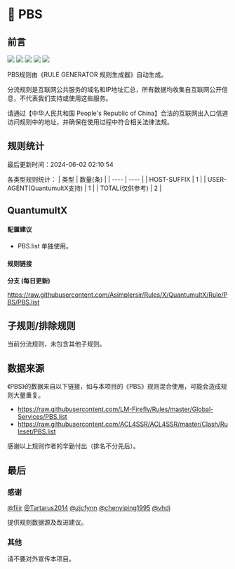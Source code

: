 # 🧸 PBS

## 前言

![](https://shields.io/badge/-移除重复规则-ff69b4) ![](https://shields.io/badge/-DOMAIN与DOMAIN--SUFFIX合并-green) ![](https://shields.io/badge/-DOMAIN--SUFFIX间合并-critical) ![](https://shields.io/badge/-DOMAIN--SUFFIX与DOMAIN--KEYWORD合并-blue) ![](https://shields.io/badge/-IP--CIDR(6)合并-blueviolet) 

PBS规则由《RULE GENERATOR 规则生成器》自动生成。

分流规则是互联网公共服务的域名和IP地址汇总，所有数据均收集自互联网公开信息，不代表我们支持或使用这些服务。

请通过【中华人民共和国 People's Republic of China】合法的互联网出入口信道访问规则中的地址，并确保在使用过程中符合相关法律法规。

## 规则统计

最后更新时间：2024-06-02 02:10:54

各类型规则统计：
| 类型 | 数量(条)  | 
| ---- | ----  |
| HOST-SUFFIX | 1  | 
| USER-AGENT(QuantumultX支持) | 1  | 
| TOTAL(仅供参考) | 2  | 


## QuantumultX 

#### 配置建议
- PBS.list 单独使用。

#### 规则链接
**分支 (每日更新)**

https://raw.githubusercontent.com/Asimplersir/Rules/X/QuantumultX/Rule/PBS/PBS.list











## 子规则/排除规则


当前分流规则，未包含其他子规则。

## 数据来源

《PBS》的数据来自以下链接，如与本项目的《PBS》规则混合使用，可能会造成规则大量重复。

- https://raw.githubusercontent.com/LM-Firefly/Rules/master/Global-Services/PBS.list
- https://raw.githubusercontent.com/ACL4SSR/ACL4SSR/master/Clash/Ruleset/PBS.list


感谢以上规则作者的辛勤付出（排名不分先后）。

## 最后

### 感谢

[@fiiir](https://github.com/fiiir) [@Tartarus2014](https://github.com/Tartarus2014) [@zjcfynn](https://github.com/zjcfynn) [@chenyiping1995](https://github.com/chenyiping1995) [@vhdj](https://github.com/vhdj)

提供规则数据源及改进建议。

### 其他

请不要对外宣传本项目。